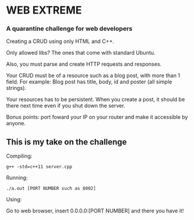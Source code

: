# WEB EXTREME
### A quarantine challenge for web developers

Creating a CRUD using only HTML and C++.

Only allowed libs? The ones that come with standard Ubuntu.

Also, you must parse and create HTTP requests and responses.

Your CRUD must be of a resource such as a blog post, with more than 1 field. For example: Blog post has title, body, id and poster (all simple strings).

Your resources has to be persistent. When you create a post, it should be there next time even if you shut down the server.

Bonus points: port foward your IP on your router and make it accessible by anyone.

## This is my take on the challenge

Compiling:
```
g++ -std=c++11 server.cpp
```

Running:
```
./a.out [PORT NUMBER such as 8002]
```

Using:

Go to web browser, insert 0.0.0.0:[PORT NUMBER] and there you have it!
